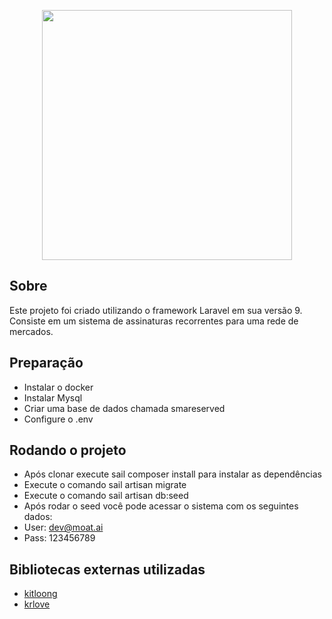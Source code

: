 <p align="center"><a href="https://laravel.com" target="_blank"><img src="https://raw.githubusercontent.com/laravel/art/master/logo-lockup/5%20SVG/2%20CMYK/1%20Full%20Color/laravel-logolockup-cmyk-red.svg" width="400"></a></p>

## Sobre

Este projeto foi criado utilizando o framework Laravel em sua versão 9.
Consiste em um sistema de assinaturas recorrentes para uma rede de mercados.

## Preparação

- Instalar o docker
- Instalar Mysql
- Criar uma base de dados chamada smareserved
- Configure o .env

## Rodando o projeto

- Após clonar execute sail composer install para instalar as dependências 
- Execute o comando sail artisan migrate
- Execute o comando sail artisan db:seed
- Após rodar o seed você pode acessar o sistema com os seguintes dados:
- User: dev@moat.ai
- Pass: 123456789

## Bibliotecas externas utilizadas

- [kitloong](https://github.com/kitloong/laravel-migrations-generator)
- [krlove](https://github.com/krlove/eloquent-model-generator)
